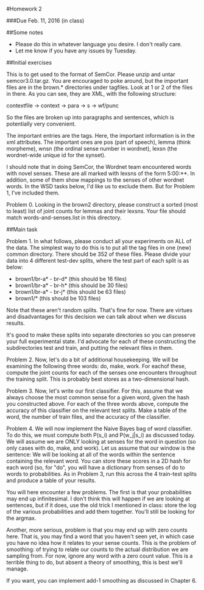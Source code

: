 #Homework 2

###Due Feb. 11, 2016 (in class)

##Some notes

* Please do this in whatever language you desire. I don't really care.
* Let me know if you have any issues by Tuesday.

##Initial exercises

This is to get used to the format of SemCor. Please unzip and untar semcor3.0.tar.gz. You are encouraged to poke around, but the important files are in the brown.* directories under tagfiles. Look at 1 or 2 of the files in there. As you can see, they are XML, with the following structure:

contextfile -> context -> para -> s -> wf/punc

So the files are broken up into paragraphs and sentences, which is potentially very convenient.

The important entries are the <wf> tags. Here, the important information is in the xml attributes. The important ones are pos (part of speech), lemma (think morpheme), wnsn (the ordinal sense number in wordnet), lexsn (the wordnet-wide unique id for the synset).

I should note that in doing SemCor, the Wordnet team encountered words with novel senses. These are all marked with lexsns of the form 5:00:**. In addition, some of them show mappings to the senses of other wordnet words. In the WSD tasks below, I'd like us to exclude them. But for Problem 1, I've included them.

Problem 0. Looking in the brown2 directory, please construct a sorted (most to least) list of joint counts for lemmas and their lexsns. Your file should match words-and-senses.list in this directory.

##Main task

Problem 1. In what follows, please conduct all your experiments on ALL of the data. The simplest way to do this is to put all the tag files in one (new) common directory. There should be 352 of these files. Please divide your data into 4 different test-dev splits, where the test part of each split is as below: 

* brown1/br-a* - br-d* (this should be 16 files)
* brown1/br-a* - br-h* (this should be 30 files)
* brown1/br-a* - br-j* (this should be 63 files)
* brown1/* (this should be 103 files)

Note that these aren't random splits. That's fine for now. There are virtues and disadvantages for this decision we can talk about when we discuss results.

It's good to make these splits into separate directories so you can preserve your full experimental state. I'd advocate for each of these constructing the subdirectories test and train, and putting the relevant files in them.

Problem 2. Now, let's do a bit of additional housekeeping. We will be examining the following three words: do, make, work. For eachof these, compute the joint counts for each of the senses one encounters throughout the training split. This is probably best stores as a two-dimensional hash.
 
Problem 3. Now, let's write our first classifier. For this, assume that we always choose the most common sense for a given word, given the hash you constructed above. For each of the three words above, compute the accuracy of this classifier on the relevant test splits. Make a table of the word, the number of train files, and the accuracy of the classifier.

Problem 4. We will now implement the Naive Bayes bag of word classifier. To do this, we must compute both P(s_i) and P(w_j|s_i) as discussed today. We will assume we are ONLY looking at senses for the word in question (so only cases with do, make, and work). Let us assume that our window is the sentence: We will be looking at all of the words within the sentence containing the relevant word. You can store these scores in a 2D hash for each word (so, for "do", you will have a dictionary from senses of do to words to probabilities. As in Problem 3, run this across the 4 train-test splits and produce a table of your results.

You will here encounter a few problems. The first is that your probabilities may end up infinitesimal. I don't think this will happen if we are looking at sentences, but if it does, use the old trick I mentioned in class: store the log of the various probabilities and add them together. You'll still be looking for the argmax.

Another, more serious, problem is that you may end up with zero counts here. That is, you may find a word that you haven't seen yet, in which case you have no idea how it relates to your sense counts. This is the problem of smoothing: of trying to relate our counts to the actual distribution we are sampling from. For now, ignore any word with a zero count value. This is a terrible thing to do, but absent a theory of smoothing, this is best we'll manage.

If you want, you can implement add-1 smoothing as discussed in Chapter 6. 
